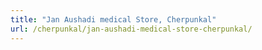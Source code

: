 ```yaml
---
title: "Jan Aushadi medical Store, Cherpunkal"
url: /cherpunkal/jan-aushadi-medical-store-cherpunkal/
---
```

